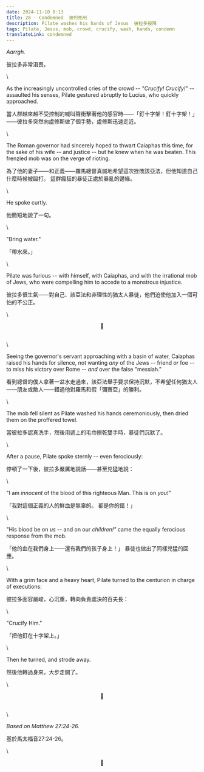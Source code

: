 ```yaml
---
date: 2024-11-10 8:13
title: 28 - Condemned  被判死刑
description: Pilate washes his hands of Jesus  彼拉多投降
tags: Pilate, Jesus, mob, crowd, crucify, wash, hands, condemn
translateLink: condemned
---
```


*Aarrgh.* 

彼拉多非常沮喪。

\

As the increasingly uncontrolled cries of the crowd -- *"Crucify! Crucify!"* -- assaulted his senses, Pilate gestured abruptly to Lucius, who quickly approached.

當人群越來越不受控制的喊叫聲衝擊著他的感官時——「釘十字架！釘十字架！」——彼拉多突然向盧修斯做了個手勢，盧修斯迅速走近。

\

The Roman governor had sincerely hoped to thwart Caiaphas this time, for the sake of his wife -- and justice -- but he knew when he was beaten. This frenzied mob was on the verge of rioting.

為了他的妻子——和正義——羅馬總督真誠地希望這次挫敗該亞法，但他知道自己什麼時候被毆打。 這群瘋狂的暴徒正處於暴亂的邊緣。

\

He spoke curtly.

他簡短地說了一句。

\

"Bring water." 

「帶水來。」

\

Pilate was furious -- with himself, with Caiaphas, and with the irrational mob of Jews, who were compelling him to accede to a monstrous injustice.

彼拉多很生氣——對自己、該亞法和非理性的猶太人暴徒，他們迫使他加入一個可怕的不公正。

\

<center>💠</center>

\
\

Seeing the governor's servant approaching with a basin of water, Caiaphas raised his hands for silence, not wanting *any* of the Jews -- friend *or* foe -- to miss his victory over Rome -- *and* over the false "messiah."

看到總督的僕人拿著一盆水走過來，該亞法舉手要求保持沉默，不希望任何猶太人——朋友或敵人——錯過他對羅馬和假「彌賽亞」的勝利。

\

The mob fell silent as Pilate washed his hands ceremoniously, then dried them on the proffered towel.

當彼拉多認真洗手，然後用遞上的毛巾擦乾雙手時，暴徒們沉默了。

\

After a pause, Pilate spoke sternly -- even ferociously:

停頓了一下後，彼拉多嚴厲地說話——甚至兇猛地說：

\

"I am *innocent* of the blood of this righteous Man. This is on *you!"*

「我對這個正義的人的鮮血是無辜的。 都是你的錯！」

\

"His blood be on *us* -- and on our *children!"* came the equally ferocious response from the mob.

「他的血在我們身上——還有我們的孩子身上！」 暴徒也做出了同樣兇猛的回應。

\

With a grim face and a heavy heart, Pilate turned to the centurion in charge of executions:

彼拉多面容嚴峻，心沉重，轉向負責處決的百夫長：

\

"Crucify Him."

「把他釘在十字架上。」

\

Then he turned, and strode away.

然後他轉過身來，大步走開了。

\

<center>💠</center>

\
\

*Based on Matthew 27:24-26.*

基於馬太福音27:24-26。

\

<center>💠</center>
